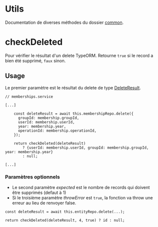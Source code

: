 # Utils

Documentation de diverses méthodes du dossier [common](../src/common).

# checkDeleted

Pour vérifier le résultat d'un delete TypeORM.
Retourne `true` si le record a bien été supprimé, `faux` sinon.

## Usage

Le premier paramètre est le résultat du delete de type [DeleteResult](../node_modules/typeorm/query-builder/result/DeleteResult.d.ts).

```TS
// memberships.service

[...]

    const deleteResult = await this.membershipRepo.delete({
      groupId: membership.groupId,
      userId: membership.userId,
      year: membership.year,
      operationId: membership.operationId,
    });

    return checkDeleted(deleteResult)
        ? {userId: membership.userId, groupId: membership.groupId, year: membership.year}
        : null;

[...]

```

### Paramètres optionnels

- Le second paramètre _expected_ est le nombre de records qui doivent être supprimés (defaut à 1)
- Si le troisième paramètre _throwError_ est `true`, la fonction va throw une erreur au lieu de renvoyer false.

```TS
const deleteResult = await this.entityRepo.delete(...);

return checkDeleted(deleteResult, 4, true) ? id : null;
```
